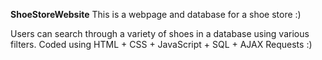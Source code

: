 **ShoeStoreWebsite**
This is a webpage and database for a shoe store :)

Users can search through a variety of shoes in a database using various filters. 
Coded using HTML + CSS + JavaScript + SQL + AJAX Requests :)
